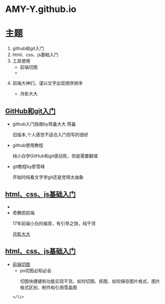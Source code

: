 # AMY-Y.github.io
<html>
<head>
<meta charset="utf-8">
</head>
<body>
  <h1>主题</h1>
  <ol>
    <li><a name="git-hub">github和git入门</a></li>
    <li><a name="base-rumen">html、css、js基础入门</a></li>
    <li><a name="usings">工具使用</a>
      <ul>
        <li><a name="ps">前端切图</a></li>
        <li></li>
      </ul>
    </li>
    <li>
      <p>前端大神们，谨以文字出现顺序排序</p>
      <ul>
        <li><a name="yueyingdada">月影大大</a></li>
      </ul>
    </li>
  </ol>
  <h2><a href="#git-hub">GitHub和git入门</a></h2>
  <ul>
    <li>
     <a http="http://www.worldhello.net/gotgit/">github入门指南by蒋鑫大大</a>
     <a http="http://www.worldhello.net/gotgit/">蒋鑫</a>
     <p>旧版本,个人感觉不适合入门但写的很好</p> 
    </li>
    <li>
      <a http="https://m.youtube.com/playlist?list=PL8LR_PrSuIRh57eeYlY9vhv9dRYmTsErB">github使用教程</a>
      <p>纯小白学GitHub和git感动死，但是需要翻墙</p>
    </li>
    <li>
      <a http="https://www.liaoxuefeng.com/">git教程by廖雪峰</a>
      <p>开始时纯看文字学git还是觉得太抽象</p>
    </li>
  </ul>
  <h2><a href="#base-rumen">html、css、js基础入门</a></h2>
  <ul>
    <li></li>
    <li>
      <a http="t.75team.com">奇舞团前端</a>
      <p>17年前端小白的福音，有引导之效，纯干货</p>
      <a href="#yueyingdada" http="https://www.h5jun.com/">月影大大</a>
    </li>
  </ul>
  <h2><a href="#usings">html、css、js基础入门</a></h2>
  <ul>
    <li><a href="#ps">前端切图</a>
      <ul>
        <li><a http="https://juejin.im/entry/596048d86fb9a06ba14b98ad">ps切图必知必会</a>
          <p>切图快捷键和功能实现干货。如何切图、抠图、如何保存图片格式、图片格式区别、制作和引用雪晶图</p>
        </li>
      </ul>
    
    </li>
  </ul>
 
</body>
</html>
